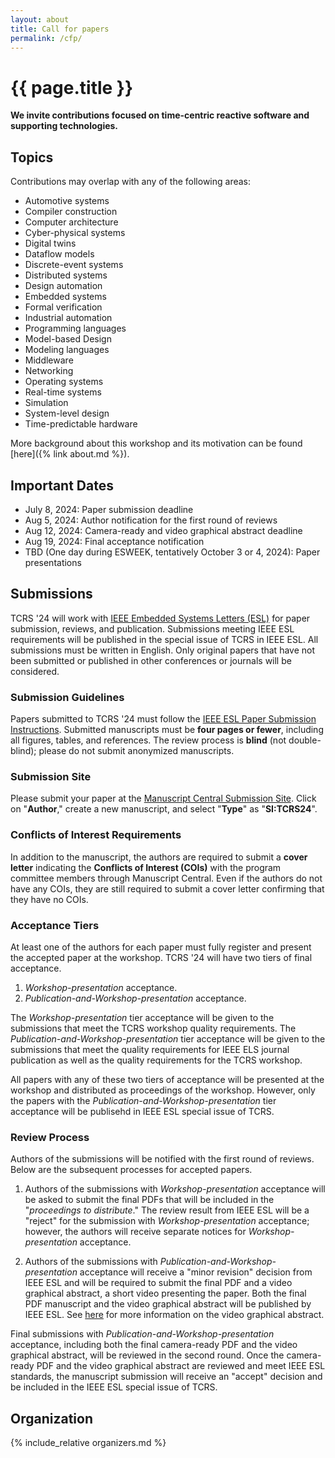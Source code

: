 ```yaml
---
layout: about
title: Call for papers
permalink: /cfp/
---
```


# {{ page.title }}

**We invite contributions focused on time-centric reactive software and supporting technologies.**
## Topics
Contributions may overlap with any of the following areas:

- Automotive systems
- Compiler construction
- Computer architecture
- Cyber-physical systems
- Digital twins
- Dataflow models
- Discrete-event systems
- Distributed systems
- Design automation
- Embedded systems
- Formal verification
- Industrial automation
- Programming languages
- Model-based Design
- Modeling languages
- Middleware
- Networking
- Operating systems
- Real-time systems
- Simulation
- System-level design
- Time-predictable hardware

More background about this workshop and its motivation can be found [here]({% link about.md %}).

## Important Dates
- July 8, 2024: Paper submission deadline
- Aug 5, 2024: Author notification for the first round of reviews
- Aug 12, 2024: Camera-ready and video graphical abstract deadline
- Aug 19, 2024: Final acceptance notification
- TBD (One day during ESWEEK, tentatively October 3 or 4, 2024): Paper presentations

## Submissions
TCRS '24 will work with [IEEE Embedded Systems Letters (ESL)](https://ieee-ceda.org/publication/esl) for paper submission, reviews, and publication.
Submissions meeting IEEE ESL requirements will be published in the special issue of TCRS in IEEE ESL.
All submissions must be written in English. 
Only original papers that have not been submitted or published in other conferences or journals will be considered.

### Submission Guidelines
Papers submitted to TCRS '24 must follow the [IEEE ESL Paper Submission Instructions](https://ieee-ceda.org/publication/esl/esl-paper-submission).
Submitted manuscripts must be **four pages or fewer**, including all figures, tables, and references.
The review process is **blind** (not double-blind);
please do not submit anonymized manuscripts.

### Submission Site
Please submit your paper at the [Manuscript Central Submission Site](https://mc.manuscriptcentral.com/les-ieee).
Click on "**Author**," create a new manuscript, and select "**Type**" as "**SI:TCRS24**".

### Conflicts of Interest Requirements
In addition to the manuscript, the authors are required to submit a **cover letter** indicating the **Conflicts of Interest (COIs)** with the program committee members through Manuscript Central.
Even if the authors do not have any COIs, they are still required to submit a cover letter confirming that they have no COIs.

### Acceptance Tiers
At least one of the authors for each paper must fully register and present the accepted paper at the workshop.
TCRS '24 will have two tiers of final acceptance.

1. *Workshop-presentation* acceptance.
2. *Publication-and-Workshop-presentation* acceptance.

The *Workshop-presentation* tier acceptance will be given to the submissions that meet the TCRS workshop quality requirements.
The *Publication-and-Workshop-presentation* tier acceptance will be given to the submissions that meet the quality requirements for IEEE ELS journal publication as well as the quality requirements for the TCRS workshop.

All papers with any of these two tiers of acceptance will be presented at the workshop and distributed as proceedings of the workshop.
However, only the papers with the *Publication-and-Workshop-presentation* tier acceptance will be publisehd in IEEE ESL special issue of TCRS.

### Review Process
Authors of the submissions will be notified with the first round of reviews.
Below are the subsequent processes for accepted papers.

1. Authors of the submissions with *Workshop-presentation* acceptance will be asked to submit the final PDFs that will be included in the "*proceedings to distribute*."
The review result from IEEE ESL will be a "reject" for the submission with *Workshop-presentation* acceptance; however, the authors will receive separate notices for *Workshop-presentation* acceptance.

2. Authors of the submissions with *Publication-and-Workshop-presentation* acceptance will receive a "minor revision" decision from IEEE ESL and will be required to submit the final PDF and a video graphical abstract, a short video presenting the paper.
Both the final PDF manuscript and the video graphical abstract will be published by IEEE ESL.
See [here](https://ieee-ceda.org/publication/esl/esl-paper-submission) for more information on the video graphical abstract.

Final submissions with *Publication-and-Workshop-presentation* acceptance, including both the final camera-ready PDF and the video graphical abstract, will be reviewed in the second round.
Once the camera-ready PDF and the video graphical abstract are reviewed and meet IEEE ESL standards, the manuscript submission will receive an "accept" decision and be included in the IEEE ESL special issue of TCRS.

## Organization
{% include_relative organizers.md %}
